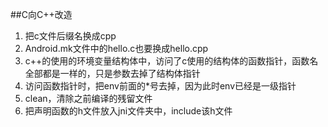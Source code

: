 ##C向C++改造
1. 把c文件后缀名换成cpp
2. Android.mk文件中的hello.c也要换成hello.cpp
3. c++的使用的环境变量结构体中，访问了c使用的结构体的函数指针，函数名全部都是一样的，只是参数去掉了结构体指针
4. 访问函数指针时，把env前面的*号去掉，因为此时env已经是一级指针
5. clean，清除之前编译的残留文件
6. 把声明函数的h文件放入jni文件夹中，include该h文件
